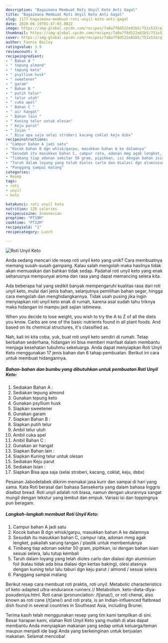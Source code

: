 ```yaml
---
description: "Bagaimana Membuat Roti Unyil Keto Anti Gagal"
title: "Bagaimana Membuat Roti Unyil Keto Anti Gagal"
slug: 1177-bagaimana-membuat-roti-unyil-keto-anti-gagal
date: 2020-06-19T01:47:03.882Z
image: https://img-global.cpcdn.com/recipes/7a0a7f8d522e81b5/751x532cq70/roti-unyil-keto-foto-resep-utama.jpg
thumbnail: https://img-global.cpcdn.com/recipes/7a0a7f8d522e81b5/751x532cq70/roti-unyil-keto-foto-resep-utama.jpg
cover: https://img-global.cpcdn.com/recipes/7a0a7f8d522e81b5/751x532cq70/roti-unyil-keto-foto-resep-utama.jpg
author: Fannie Bailey
ratingvalue: 3.9
reviewcount: 8
recipeingredient:
- " Bahan A "
- " tepung almond"
- " tepung keto"
- " psyllium husk"
- " sweetener"
- " garam"
- " Bahan B "
- " putih telur"
- " telur utuh"
- " cuka apel"
- " Bahan C "
- " air hangat"
- " Bahan lain "
- " Kuning telur untuk olesan"
- " Keju parut"
- " Isian "
- " Bisa apa saja selai stroberi kacang coklat keju dsbx"
recipeinstructions:
- "Campur bahan A jadi satu"
- "Kocok bahan B dgn whisk/garpu, masukkan bahan A ke dalamnya"
- "Sesudah itu masukkan bahan C, campur rata, adonan mmg agak lengket, pakailah sarung tangan / plastik untuk membentuknya"
- "Timbang tiap adonan sekitar 50 gram, pipihkan, isi dengan bahan isian sesuai selera, lalu tutup kembali"
- "Taruh dalam loyang yang telah dioles carlo dan dialasi dgn aluminium foil (kalau tidak ada bisa dialasi dgn kertas baking), olesi atasnya dengan kuning telur lalu taburi dgn keju parut / almond / sesuai selera"
- "Panggang sampai matang"
categories:
- Resep
tags:
- roti
- unyil
- keto

katakunci: roti unyil keto 
nutrition: 128 calories
recipecuisine: Indonesian
preptime: "PT19M"
cooktime: "PT32M"
recipeyield: "1"
recipecategory: Lunch

---
```



![Roti Unyil Keto](https://img-global.cpcdn.com/recipes/7a0a7f8d522e81b5/751x532cq70/roti-unyil-keto-foto-resep-utama.jpg)

Anda sedang mencari ide resep roti unyil keto yang unik? Cara membuatnya memang susah-susah gampang. Kalau salah mengolah maka hasilnya tidak akan memuaskan dan bahkan tidak sedap. Padahal roti unyil keto yang enak seharusnya mempunyai aroma dan rasa yang dapat memancing selera kita.

Ada beberapa hal yang sedikit banyak mempengaruhi kualitas rasa dari roti unyil keto, mulai dari jenis bahan, selanjutnya pemilihan bahan segar, hingga cara mengolah dan menghidangkannya. Tidak usah pusing jika ingin menyiapkan roti unyil keto enak di rumah, karena asal sudah tahu triknya maka hidangan ini mampu jadi sajian istimewa.

When you decide to lose weight, you wish to try the A to Z of all the diets you know. Carbs are one of the basic nutrients found in all plant foods. And based on its chemical structures, it&#39;s classified as.


Nah, kali ini kita coba, yuk, buat roti unyil keto sendiri di rumah. Tetap berbahan sederhana, hidangan ini bisa memberi manfaat dalam membantu menjaga kesehatan tubuhmu sekeluarga. Anda dapat menyiapkan Roti Unyil Keto menggunakan 17 jenis bahan dan 6 tahap pembuatan. Berikut ini cara untuk membuat hidangannya.

<!--inarticleads1-->

##### Bahan-bahan dan bumbu yang dibutuhkan untuk pembuatan Roti Unyil Keto:

1. Sediakan  Bahan A :
1. Sediakan  tepung almond
1. Gunakan  tepung keto
1. Gunakan  psyllium husk
1. Siapkan  sweetener
1. Gunakan  garam
1. Siapkan  Bahan B :
1. Siapkan  putih telur
1. Ambil  telur utuh
1. Ambil  cuka apel
1. Ambil  Bahan C :
1. Gunakan  air hangat
1. Siapkan  Bahan lain :
1. Siapkan  Kuning telur untuk olesan
1. Sediakan  Keju parut
1. Sediakan  Isian :
1. Siapkan  Bisa apa saja (selai stroberi, kacang, coklat, keju, dsbx)


Pesanan Jabodetabek dikirim memakai jasa kurir dan sampai di hari yang sama. Kata Roti berasal dari bahasa Sansekerta yang dalam bahasa Inggris disebut bread. Roti unyil adalah roti biasa, namun dengan ukurannya sangat mungil dengan tekstur yang lembut dan empuk. Variasi isi dan toppingnya pun beragam. 

<!--inarticleads2-->

##### Langkah-langkah membuat Roti Unyil Keto:

1. Campur bahan A jadi satu
1. Kocok bahan B dgn whisk/garpu, masukkan bahan A ke dalamnya
1. Sesudah itu masukkan bahan C, campur rata, adonan mmg agak lengket, pakailah sarung tangan / plastik untuk membentuknya
1. Timbang tiap adonan sekitar 50 gram, pipihkan, isi dengan bahan isian sesuai selera, lalu tutup kembali
1. Taruh dalam loyang yang telah dioles carlo dan dialasi dgn aluminium foil (kalau tidak ada bisa dialasi dgn kertas baking), olesi atasnya dengan kuning telur lalu taburi dgn keju parut / almond / sesuai selera
1. Panggang sampai matang


Berikut resep cara membuat roti praktis, roti unyil. Metabolic characteristics of keto-adapted ultra-endurance runners // Metabolism. keto-dieta-dlya-poxudeniya.html. Roti canai (pronunciation: /tʃanaɪ/), or roti chenai, also known as roti cane (/tʃane/) and roti prata, is an Indian-influenced flatbread dish found in several countries in Southeast Asia, including Brunei. 

Terima kasih telah menggunakan resep yang tim kami tampilkan di sini. Besar harapan kami, olahan Roti Unyil Keto yang mudah di atas dapat membantu Anda menyiapkan makanan yang sedap untuk keluarga/teman maupun menjadi ide bagi Anda yang berkeinginan untuk berjualan makanan. Selamat mencoba!

